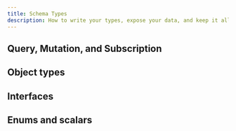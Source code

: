 ```yaml
---
title: Schema Types
description: How to write your types, expose your data, and keep it all working great
---
```


<h2 id="root-types">Query, Mutation, and Subscription</h2>

<h2 id="object-types">Object types</h2>

<h2 id="interfaces">Interfaces</h2>

<h2 id="enums-and-scalars">Enums and scalars</h2>
